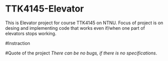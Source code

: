 # TTK4145-Elevator

This is Elevator project for course TTK4145 on NTNU.
Focus of project is on desing and implementing code that works even if/when one part of elevators stops working.

#Instraction


#Quote of the project
_There can be no bugs, if there is no specifications_.

